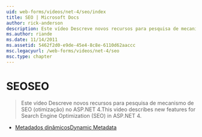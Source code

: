 ```yaml
---
uid: web-forms/videos/net-4/seo/index
title: SEO | Microsoft Docs
author: rick-anderson
description: Este vídeo Descreve novos recursos para pesquisa de mecanismo de SEO (otimização) no ASP.NET 4.
ms.author: riande
ms.date: 11/14/2011
ms.assetid: 5462f2d0-e9de-45e4-8c8e-6110d62aaccc
msc.legacyurl: /web-forms/videos/net-4/seo
msc.type: chapter
---
```

<a name="seo"></a><span data-ttu-id="50a64-103">SEO</span><span class="sxs-lookup"><span data-stu-id="50a64-103">SEO</span></span>
====================
> <span data-ttu-id="50a64-104">Este vídeo Descreve novos recursos para pesquisa de mecanismo de SEO (otimização) no ASP.NET 4.</span><span class="sxs-lookup"><span data-stu-id="50a64-104">This video describes new features for Search Engine Optimization (SEO) in ASP.NET 4.</span></span>


- [<span data-ttu-id="50a64-105">Metadados dinâmicos</span><span class="sxs-lookup"><span data-stu-id="50a64-105">Dynamic Metadata</span></span>](aspnet-4-quick-hit-dynamic-metadata.md)
